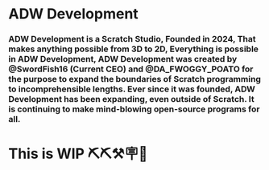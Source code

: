 # ADW Development 

### ADW Development is a Scratch Studio, Founded in 2024, That makes anything possible from 3D to 2D, Everything is possible in ADW Development, ADW Development was created by @SwordFish16 (Current CEO) and @DA_FWOGGY_POATO for the purpose  to expand the boundaries of Scratch programming to incomprehensible lengths. Ever since it was founded, ADW Development has been expanding, even outside of Scratch. It is continuing to make mind-blowing open-source programs for all.

 # This is WIP ⛏️⛏️⚒️🪧🪮

